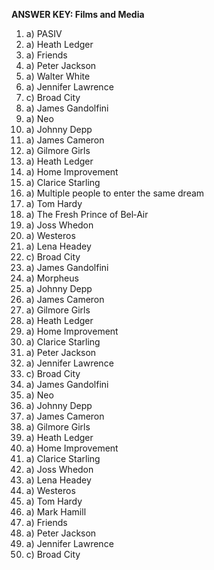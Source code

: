 **ANSWER KEY: Films and Media**

1. a) PASIV  
2. a) Heath Ledger  
3. a) Friends  
4. a) Peter Jackson  
5. a) Walter White  
6. a) Jennifer Lawrence  
7. c) Broad City  
8. a) James Gandolfini  
9. a) Neo  
10. a) Johnny Depp  
11. a) James Cameron  
12. a) Gilmore Girls  
13. a) Heath Ledger  
14. a) Home Improvement  
15. a) Clarice Starling  
16. a) Multiple people to enter the same dream  
17. a) Tom Hardy  
18. a) The Fresh Prince of Bel‑Air  
19. a) Joss Whedon  
20. a) Westeros  
21. a) Lena Headey  
22. c) Broad City  
23. a) James Gandolfini  
24. a) Morpheus  
25. a) Johnny Depp  
26. a) James Cameron  
27. a) Gilmore Girls  
28. a) Heath Ledger  
29. a) Home Improvement  
30. a) Clarice Starling  
31. a) Peter Jackson  
32. a) Jennifer Lawrence  
33. c) Broad City  
34. a) James Gandolfini  
35. a) Neo  
36. a) Johnny Depp  
37. a) James Cameron  
38. a) Gilmore Girls  
39. a) Heath Ledger  
40. a) Home Improvement  
41. a) Clarice Starling  
42. a) Joss Whedon  
43. a) Lena Headey  
44. a) Westeros  
45. a) Tom Hardy  
46. a) Mark Hamill  
47. a) Friends  
48. a) Peter Jackson  
49. a) Jennifer Lawrence  
50. c) Broad City 